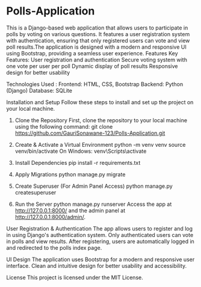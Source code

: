 # Polls-Application
This is a Django-based web application that allows users to participate in polls by voting on various questions. It features a user registration system with authentication, ensuring that only registered users can vote and view poll results.The application is designed with a modern and responsive UI using Bootstrap, providing a seamless user experience. Features Key Features:
User registration and authentication
Secure voting system with one vote per user per poll
Dynamic display of poll results
Responsive design for better usability

Technologies Used :
Frontend: HTML, CSS, Bootstrap
Backend: Python (Django)
Database: SQLite

Installation and Setup
Follow these steps to install and set up the project on your local machine.

1. Clone the Repository
First, clone the repository to your local machine using the following command:
git clone https://github.com/GauriSonawane-123/Polls-Application.git

3. Create & Activate a Virtual Environment python -m venv venv source venv/bin/activate On Windows: venv\Scripts\activate
   
5. Install Dependencies pip install -r requirements.txt
   
7. Apply Migrations python manage.py migrate
   
9. Create Superuser (For Admin Panel Access) python manage.py createsuperuser
    
11. Run the Server python manage.py runserver Access the app at http://127.0.0.1:8000/ and the admin panel at http://127.0.0.1:8000/admin/.

 User Registration & Authentication
The app allows users to register and log in using Django's authentication system.
Only authenticated users can vote in polls and view results.
After registering, users are automatically logged in and redirected to the polls index page.

 UI Design
The application uses Bootstrap for a modern and responsive user interface.
Clean and intuitive design for better usability and accessibility.

 License
This project is licensed under the MIT License.
